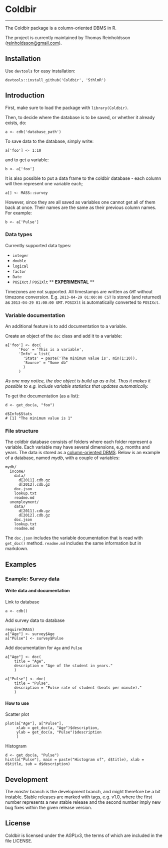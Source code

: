 # Coldbir
-----------------------

The Coldbir package is a column-oriented DBMS in R.

The project is currently maintained by Thomas Reinholdsson (<reinholdsson@gmail.com>).

## Installation

Use `devtools` for easy installation:

    devtools::install_github('Coldbir', 'SthlmR')

## Introduction

First, make sure to load the package with `library(Coldbir)`.

Then, to decide where the database is to be saved, or whether it already exists, do:

    a <- cdb('database_path')

To save data to the database, simply write:

    a['foo'] <- 1:10

and to get a variable:

    b <- a['foo']

It is also possible to put a data frame to the coldbir database - each column will then represent one variable each;

    a[] <- MASS::survey

However, since they are all saved as variables one cannot get all of them back at once. Their names are the same as their previous column names. For example:

    b <- a['Pulse']

### Data types

Currently supported data types:

- `integer`
- `double`
- `logical`
- `factor`
- `Date`
- `POSIXct` / `POSIXlt` ** **EXPERIMENTAL** **

Timezones are not supported. All timestamps are written as `GMT` without timezone conversion. E.g. `2013-04-29 01:00:00 CST` is stored (and returned) as `2013-04-29 01:00:00 GMT`. `POSIXlt` is automatically converted to `POSIXct`.

### Variable documentation

An additional feature is to add documentation to a variable. 

Create an object of the `doc` class and add it to a variable:

    a['foo'] <- doc(
          'Foo' = 'This is a variable', 
          'Info' = list(
            'Stats' = paste('The minimum value is', min(1:10)),
            'Source' = "Some db"
            )
          )

*As one may notice, the doc object is build up as a list. Thus it makes it possible to e.g. include variable statistics that updates automatically.* 

To get the documentation (as a list):

    d <- get_doc(a, "foo")

    d$Info$Stats
    # [1] "The minimum value is 1"

### File structure

The coldbir database consists of folders where each folder represent a variable. 
Each variable may have several dimensions, e.g. months and years. 
The data is stored as a [column-oriented DBMS](http://en.wikipedia.org/wiki/Column-oriented_DBMS). 
Below is an example of a database, named *mydb*, with a couple of variables:

    mydb/
      income/
        data/
          d[2011].cdb.gz
          d[2012].cdb.gz
        doc.json
        lookup.txt
        readme.md
      unemployment/
        data/
          d[2011].cdb.gz
          d[2012].cdb.gz
        doc.json
        lookup.txt
        readme.md

The `doc.json` includes the variable documentation that is read with `get_doc()` method. `readme.md` includes the same information but in markdown.


## Examples

### Example: Survey data

#### Write data and documentation

Link to database

    a <- cdb()

Add survey data to database

    require(MASS)
    a["Age"] <- survey$Age
    a["Pulse"] <- survey$Pulse

Add documentation for `Age` and `Pulse`

    a["Age"] <- doc(
        title = "Age",
        description = "Age of the student in years."
        )

    a["Pulse"] <- doc(
        title = "Pulse",
        description = "Pulse rate of student (beats per minute)."
        )
        
#### How to use

Scatter plot

    plot(a["Age"], a["Pulse"],
         xlab = get_doc(a, "Age")$description, 
         ylab = get_doc(a, "Pulse")$description
         )

Histogram

    d <- get_doc(a, "Pulse")
    hist(a["Pulse"], main = paste("Histogram of", d$title), xlab = d$title, sub = d$description)

## Development

The *master* branch is the development branch, and might therefore be a bit instable. Stable releases are marked with tags, e.g. v1.0, where the first number represents a new stable release and the second number imply new bug fixes within the given release version.


## License

Coldbir is licensed under the AGPLv3, the terms of which are included in the file LICENSE.
